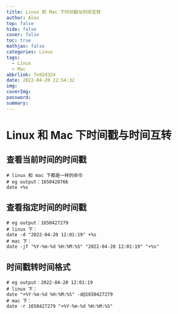 ```yaml
---
title: Linux 和 Mac 下时间戳与时间互转
author: Alex
top: false
hide: false
cover: false
toc: true
mathjax: false
categories: Linux
tags:
  - Linux
  - Mac
abbrlink: fe92d324
date: 2022-04-20 12:54:32
img:
coverImg:
password:
summary:
---
```


# Linux 和 Mac 下时间戳与时间互转

## 查看当前时间的时间戳

```shell
# linux 和 mac 下都是一样的命令
# eg output：1650428766
date +%s
```

## 查看指定时间的时间戳

```shell
# eg output：1650427279
# linux 下：
date -d "2022-04-20 12:01:19" +%s
# mac 下：
date -jf "%Y-%m-%d %H:%M:%S" "2022-04-20 12:01:19" "+%s"
```

## 时间戳转时间格式

```shell
# eg output：2022-04-20 12:01:19
# linux 下：
date "+%Y-%m-%d %H:%M:%S" -d@1650427279
# mac 下：
date -r 1650427279 "+%Y-%m-%d %H:%M:%S"
```
